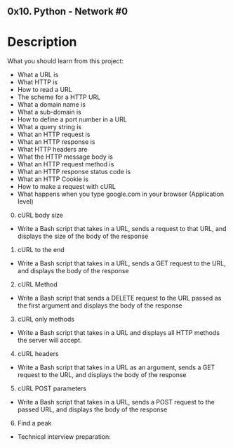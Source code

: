 ## 0x10. Python - Network #0
# Description

What you should learn from this project:

- What a URL is
- What HTTP is
- How to read a URL
- The scheme for a HTTP URL
- What a domain name is
- What a sub-domain is
- How to define a port number in a URL
- What a query string is
- What an HTTP request is
- What an HTTP response is
- What HTTP headers are
- What the HTTP message body is
- What an HTTP request method is
- What an HTTP response status code is
- What an HTTP Cookie is
- How to make a request with cURL
- What happens when you type google.com in your browser (Application level)

0. cURL body size
- Write a Bash script that takes in a URL, sends a request to that URL, and displays the size of the body of the response
1. cURL to the end
- Write a Bash script that takes in a URL, sends a GET request to the URL, and displays the body of the response
2. cURL Method
- Write a Bash script that sends a DELETE request to the URL passed as the first argument and displays the body of the response
3. cURL only methods
- Write a Bash script that takes in a URL and displays all HTTP methods the server will accept.
4. cURL headers
- Write a Bash script that takes in a URL as an argument, sends a GET request to the URL, and displays the body of the response
5. cURL POST parameters
- Write a Bash script that takes in a URL, sends a POST request to the passed URL, and displays the body of the response
6. Find a peak
- Technical interview preparation:

